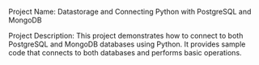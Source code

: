 Project Name: Datastorage and Connecting Python with PostgreSQL and MongoDB

Project Description:
This project demonstrates how to connect to both PostgreSQL and MongoDB databases using Python.
It provides sample code that connects to both databases and performs basic operations.
